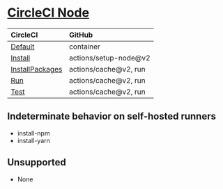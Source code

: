# [CircleCI Node](https://circleci.com/developer/orbs/orb/circleci/node)

| CircleCI                                                            | GitHub                                        |
| :------------------------------------------------------------------ | :-------------------------------------------- |
| [Default](Default.md)                                               | container                                     |
| [Install](Install.md)                                               | actions/setup-node@v2                         |
| [InstallPackages](InstallPackages.md)                               | actions/cache@v2, run                         |
| [Run](Run.md)                                                       | actions/cache@v2, run                         |
| [Test](Test.md)                                                     | actions/cache@v2, run                         |

## Indeterminate behavior on self-hosted runners

- install-npm
- install-yarn

## Unsupported

- None
